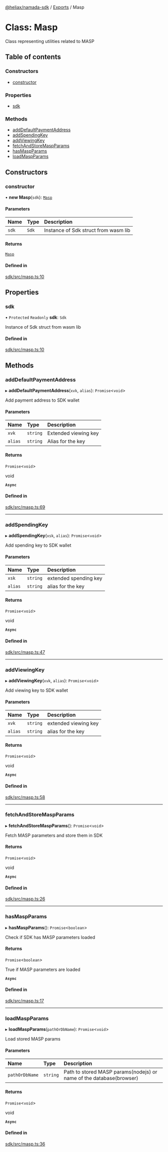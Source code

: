 [@heliax/namada-sdk](../README.md) / [Exports](../modules.md) / Masp

# Class: Masp

Class representing utilities related to MASP

## Table of contents

### Constructors

- [constructor](Masp.md#constructor)

### Properties

- [sdk](Masp.md#sdk)

### Methods

- [addDefaultPaymentAddress](Masp.md#adddefaultpaymentaddress)
- [addSpendingKey](Masp.md#addspendingkey)
- [addViewingKey](Masp.md#addviewingkey)
- [fetchAndStoreMaspParams](Masp.md#fetchandstoremaspparams)
- [hasMaspParams](Masp.md#hasmaspparams)
- [loadMaspParams](Masp.md#loadmaspparams)

## Constructors

### constructor

• **new Masp**(`sdk`): [`Masp`](Masp.md)

#### Parameters

| Name | Type | Description |
| :------ | :------ | :------ |
| `sdk` | `Sdk` | Instance of Sdk struct from wasm lib |

#### Returns

[`Masp`](Masp.md)

#### Defined in

[sdk/src/masp.ts:10](https://github.com/anoma/namada-interface/blob/48e796bf/packages/sdk/src/masp.ts#L10)

## Properties

### sdk

• `Protected` `Readonly` **sdk**: `Sdk`

Instance of Sdk struct from wasm lib

#### Defined in

[sdk/src/masp.ts:10](https://github.com/anoma/namada-interface/blob/48e796bf/packages/sdk/src/masp.ts#L10)

## Methods

### addDefaultPaymentAddress

▸ **addDefaultPaymentAddress**(`xvk`, `alias`): `Promise`\<`void`\>

Add payment address to SDK wallet

#### Parameters

| Name | Type | Description |
| :------ | :------ | :------ |
| `xvk` | `string` | Extended viewing key |
| `alias` | `string` | Alias for the key |

#### Returns

`Promise`\<`void`\>

void

**`Async`**

#### Defined in

[sdk/src/masp.ts:69](https://github.com/anoma/namada-interface/blob/48e796bf/packages/sdk/src/masp.ts#L69)

___

### addSpendingKey

▸ **addSpendingKey**(`xsk`, `alias`): `Promise`\<`void`\>

Add spending key to SDK wallet

#### Parameters

| Name | Type | Description |
| :------ | :------ | :------ |
| `xsk` | `string` | extended spending key |
| `alias` | `string` | alias for the key |

#### Returns

`Promise`\<`void`\>

void

**`Async`**

#### Defined in

[sdk/src/masp.ts:47](https://github.com/anoma/namada-interface/blob/48e796bf/packages/sdk/src/masp.ts#L47)

___

### addViewingKey

▸ **addViewingKey**(`xvk`, `alias`): `Promise`\<`void`\>

Add viewing key to SDK wallet

#### Parameters

| Name | Type | Description |
| :------ | :------ | :------ |
| `xvk` | `string` | extended viewing key |
| `alias` | `string` | alias for the key |

#### Returns

`Promise`\<`void`\>

void

**`Async`**

#### Defined in

[sdk/src/masp.ts:58](https://github.com/anoma/namada-interface/blob/48e796bf/packages/sdk/src/masp.ts#L58)

___

### fetchAndStoreMaspParams

▸ **fetchAndStoreMaspParams**(): `Promise`\<`void`\>

Fetch MASP parameters and store them in SDK

#### Returns

`Promise`\<`void`\>

void

**`Async`**

#### Defined in

[sdk/src/masp.ts:26](https://github.com/anoma/namada-interface/blob/48e796bf/packages/sdk/src/masp.ts#L26)

___

### hasMaspParams

▸ **hasMaspParams**(): `Promise`\<`boolean`\>

Check if SDK has MASP parameters loaded

#### Returns

`Promise`\<`boolean`\>

True if MASP parameters are loaded

**`Async`**

#### Defined in

[sdk/src/masp.ts:17](https://github.com/anoma/namada-interface/blob/48e796bf/packages/sdk/src/masp.ts#L17)

___

### loadMaspParams

▸ **loadMaspParams**(`pathOrDbName`): `Promise`\<`void`\>

Load stored MASP params

#### Parameters

| Name | Type | Description |
| :------ | :------ | :------ |
| `pathOrDbName` | `string` | Path to stored MASP params(nodejs) or name of the database(browser) |

#### Returns

`Promise`\<`void`\>

void

**`Async`**

#### Defined in

[sdk/src/masp.ts:36](https://github.com/anoma/namada-interface/blob/48e796bf/packages/sdk/src/masp.ts#L36)
